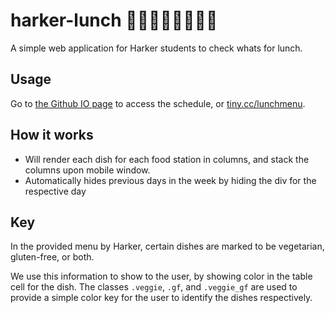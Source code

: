 # harker-lunch :fries::curry::rice::meat_on_bone::hamburger::spaghetti::sushi::fried_shrimp:

A simple web application for Harker students to check whats for lunch.

## Usage

Go to [the Github IO page](http://aggarwalneeraj141.github.io/harker-lunch/) to access the schedule, or [tiny.cc/lunchmenu](https://tiny.cc/lunchmenu).

## How it works

- Will render each dish for each food station in columns, and stack the columns upon mobile window.
- Automatically hides previous days in the week by hiding the div for the respective day

## Key

In the provided menu by Harker, certain dishes are marked to be vegetarian, gluten-free, or both.

We use this information to show to the user, by showing color in the table cell for the dish. The classes `.veggie`, `.gf`, and `.veggie_gf` are used to provide a simple color key for the user to identify the dishes respectively.